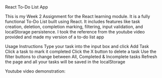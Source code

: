 React To-Do List App

This is my Week 2 Assignment for the React learning module. It is  a fully functional To-Do List built using React. It includes features like task creation, deletion, completion marking, filtering, input validation, and localStorage persistence.
I took the reference from the youtube video provided and made my version of a to-do list app

Usage Instructions
Type your task into the input box and click Add Task
Click a task to mark it completed
Click the X button to delete a task
Use the filter buttons to change between All, Completed & Incomplete tasks
Refresh the page and all your tasks will be saved in the localStorage

Youtube video demonstration: 



